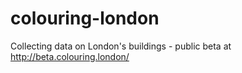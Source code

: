 # colouring-london
Collecting data on London's buildings - public beta at http://beta.colouring.london/
